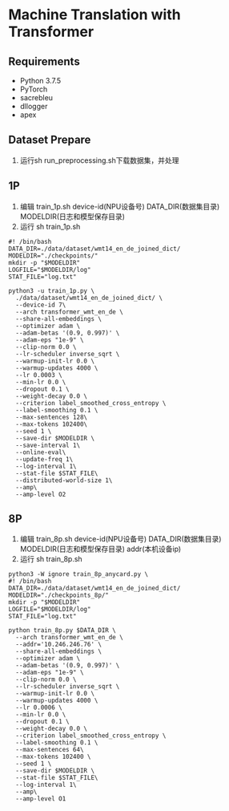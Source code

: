 # Machine Translation with Transformer

## Requirements
* Python 3.7.5
* PyTorch
* sacrebleu
* dllogger
* apex

## Dataset Prepare
1. 运行sh run_preprocessing.sh下载数据集，并处理

## 1P
1. 编辑 train_1p.sh device-id(NPU设备号)  DATA_DIR(数据集目录) MODELDIR(日志和模型保存目录)
2. 运行 sh train_1p.sh
```
#! /bin/bash
DATA_DIR=./data/dataset/wmt14_en_de_joined_dict/
MODELDIR="./checkpoints/"
mkdir -p "$MODELDIR"
LOGFILE="$MODELDIR/log"
STAT_FILE="log.txt"

python3 -u train_1p.py \
  ./data/dataset/wmt14_en_de_joined_dict/ \
  --device-id 7\
  --arch transformer_wmt_en_de \
  --share-all-embeddings \
  --optimizer adam \
  --adam-betas '(0.9, 0.997)' \
  --adam-eps "1e-9" \
  --clip-norm 0.0 \
  --lr-scheduler inverse_sqrt \
  --warmup-init-lr 0.0 \
  --warmup-updates 4000 \
  --lr 0.0003 \
  --min-lr 0.0 \
  --dropout 0.1 \
  --weight-decay 0.0 \
  --criterion label_smoothed_cross_entropy \
  --label-smoothing 0.1 \
  --max-sentences 128\
  --max-tokens 102400\
  --seed 1 \
  --save-dir $MODELDIR \
  --save-interval 1\
  --online-eval\
  --update-freq 1\
  --log-interval 1\
  --stat-file $STAT_FILE\
  --distributed-world-size 1\
  --amp\
  --amp-level O2

```
## 8P
1. 编辑 train_8p.sh device-id(NPU设备号)  DATA_DIR(数据集目录) MODELDIR(日志和模型保存目录) addr(本机设备ip)
2. 运行 sh train_8p.sh

```
python3 -W ignore train_8p_anycard.py \
#! /bin/bash
DATA_DIR=./data/dataset/wmt14_en_de_joined_dict/
MODELDIR="./checkpoints_8p/"
mkdir -p "$MODELDIR"
LOGFILE="$MODELDIR/log"
STAT_FILE="log.txt"

python train_8p.py $DATA_DIR \
  --arch transformer_wmt_en_de \
  --addr='10.246.246.76' \
  --share-all-embeddings \
  --optimizer adam \
  --adam-betas '(0.9, 0.997)' \
  --adam-eps "1e-9" \
  --clip-norm 0.0 \
  --lr-scheduler inverse_sqrt \
  --warmup-init-lr 0.0 \
  --warmup-updates 4000 \
  --lr 0.0006 \
  --min-lr 0.0 \
  --dropout 0.1 \
  --weight-decay 0.0 \
  --criterion label_smoothed_cross_entropy \
  --label-smoothing 0.1 \
  --max-sentences 64\
  --max-tokens 102400 \
  --seed 1 \
  --save-dir $MODELDIR \
  --stat-file $STAT_FILE\
  --log-interval 1\
  --amp\
  --amp-level O1

```

